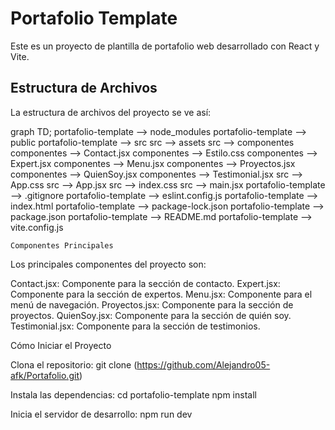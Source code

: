 # Portafolio Template

Este es un proyecto de plantilla de portafolio web desarrollado con React y Vite.

## Estructura de Archivos

La estructura de archivos del proyecto se ve así:

  graph TD;
    portafolio-template --> node_modules
    portafolio-template --> public
    portafolio-template --> src
      src --> assets
      src --> componentes
        componentes --> Contact.jsx
        componentes --> Estilo.css
        componentes --> Expert.jsx
        componentes --> Menu.jsx
        componentes --> Proyectos.jsx
        componentes --> QuienSoy.jsx
        componentes --> Testimonial.jsx
      src --> App.css
      src --> App.jsx
      src --> index.css
      src --> main.jsx
    portafolio-template --> .gitignore
    portafolio-template --> eslint.config.js
    portafolio-template --> index.html
    portafolio-template --> package-lock.json
    portafolio-template --> package.json
    portafolio-template --> README.md
    portafolio-template --> vite.config.js

    Componentes Principales
Los principales componentes del proyecto son:

Contact.jsx: Componente para la sección de contacto.
Expert.jsx: Componente para la sección de expertos.
Menu.jsx: Componente para el menú de navegación.
Proyectos.jsx: Componente para la sección de proyectos.
QuienSoy.jsx: Componente para la sección de quién soy.
Testimonial.jsx: Componente para la sección de testimonios.

Cómo Iniciar el Proyecto

Clona el repositorio:
git clone (https://github.com/Alejandro05-afk/Portafolio.git)

Instala las dependencias:
cd portafolio-template
npm install

Inicia el servidor de desarrollo:
npm run dev
